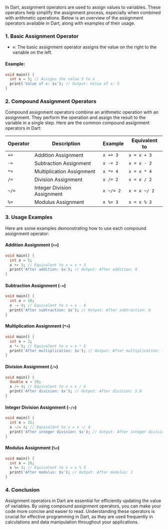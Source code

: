 In Dart, assignment operators are used to assign values to variables. These operators help simplify the assignment process, especially when combined with arithmetic operations. Below is an overview of the assignment operators available in Dart, along with examples of their usage.

### 1. **Basic Assignment Operator**

- **`=`**: The basic assignment operator assigns the value on the right to the variable on the left.

#### Example:

```dart
void main() {
  int x = 5; // Assigns the value 5 to x
  print('Value of x: $x'); // Output: Value of x: 5
}
```

### 2. **Compound Assignment Operators**

Compound assignment operators combine an arithmetic operation with an assignment. They perform the operation and assign the result to the variable in a single step. Here are the common compound assignment operators in Dart:

| Operator | Description               | Example      | Equivalent to     |
|----------|---------------------------|--------------|--------------------|
| `+=`     | Addition Assignment        | `x += 3`     | `x = x + 3`        |
| `-=`     | Subtraction Assignment     | `x -= 2`     | `x = x - 2`        |
| `*=`     | Multiplication Assignment  | `x *= 4`     | `x = x * 4`        |
| `/=`     | Division Assignment        | `x /= 2`     | `x = x / 2`        |
| `~/=`    | Integer Division Assignment | `x ~/= 2`    | `x = x ~/ 2`       |
| `%=`     | Modulus Assignment         | `x %= 3`     | `x = x % 3`        |

### 3. **Usage Examples**

Here are some examples demonstrating how to use each compound assignment operator:

#### Addition Assignment (`+=`)

```dart
void main() {
  int x = 5;
  x += 3; // Equivalent to x = x + 3
  print('After addition: $x'); // Output: After addition: 8
}
```

#### Subtraction Assignment (`-=`)

```dart
void main() {
  int x = 10;
  x -= 4; // Equivalent to x = x - 4
  print('After subtraction: $x'); // Output: After subtraction: 6
}
```

#### Multiplication Assignment (`*=`)

```dart
void main() {
  int x = 2;
  x *= 5; // Equivalent to x = x * 5
  print('After multiplication: $x'); // Output: After multiplication: 10
}
```

#### Division Assignment (`/=`)

```dart
void main() {
  double x = 20;
  x /= 4; // Equivalent to x = x / 4
  print('After division: $x'); // Output: After division: 5.0
}
```

#### Integer Division Assignment (`~/=`)

```dart
void main() {
  int x = 15;
  x ~/= 4; // Equivalent to x = x ~/ 4
  print('After integer division: $x'); // Output: After integer division: 3
}
```

#### Modulus Assignment (`%=`)

```dart
void main() {
  int x = 10;
  x %= 3; // Equivalent to x = x % 3
  print('After modulus: $x'); // Output: After modulus: 1
}
```

### 4. **Conclusion**

Assignment operators in Dart are essential for efficiently updating the value of variables. By using compound assignment operators, you can make your code more concise and easier to read. Understanding these operators is crucial for effective programming in Dart, as they are used frequently in calculations and data manipulation throughout your applications.
